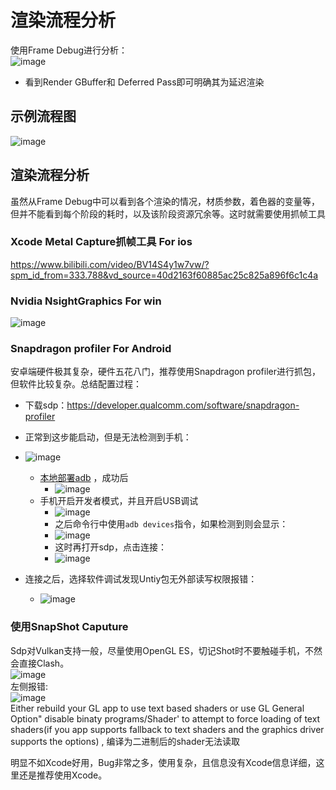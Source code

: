# 渲染流程分析
使用Frame Debug进行分析：
<br>![image](https://github.com/ThereAreBearsComing/aBookOFtechArt/assets/74708198/985e9d1e-879d-48bb-8132-fe38eadfa5af)

* 看到Render GBuffer和 Deferred Pass即可明确其为延迟渲染

## 示例流程图
![image](https://github.com/ThereAreBearsComing/aBookOFtechArt/assets/74708198/41cb0f73-1541-432f-b8f0-7ea7bcf1b96f)

## 渲染流程分析
虽然从Frame Debug中可以看到各个渲染的情况，材质参数，着色器的变量等，但并不能看到每个阶段的耗时，以及该阶段资源冗余等。这时就需要使用抓帧工具

### Xcode Metal Capture抓帧工具 For ios
https://www.bilibili.com/video/BV14S4y1w7vw/?spm_id_from=333.788&vd_source=40d2163f60885ac25c825a896f6c1c4a

### Nvidia NsightGraphics For win
![image](https://github.com/ThereAreBearsComing/aBookOFtechArt/assets/74708198/62b9f577-7f75-4953-a989-6c1106268293)

### Snapdragon profiler For Android
安卓端硬件极其复杂，硬件五花八门，推荐使用Snapdragon profiler进行抓包，但软件比较复杂。总结配置过程：
* 下载sdp：https://developer.qualcomm.com/software/snapdragon-profiler

* 正常到这步能启动，但是无法检测到手机：
* ![image](https://github.com/ThereAreBearsComing/aBookOFtechArt/assets/74708198/e33baea9-963a-4d83-9dad-46c86cccb5ac)
  * [本地部署adb](https://zhuanlan.zhihu.com/p/433391556) ，成功后
    * ![image](https://github.com/ThereAreBearsComing/aBookOFtechArt/assets/74708198/5d3e3526-f509-484d-8722-2bd047f98a8c)
  * 手机开启开发者模式，并且开启USB调试
    * ![image](https://github.com/ThereAreBearsComing/aBookOFtechArt/assets/74708198/8b3d6cda-c3f8-426c-90fa-14c1d2279ec8)
    * 之后命令行中使用`adb devices`指令，如果检测到则会显示：
    * ![image](https://github.com/ThereAreBearsComing/aBookOFtechArt/assets/74708198/efebb069-ac56-4936-8e76-df1395943577)
    * 这时再打开sdp，点击连接：
    * ![image](https://github.com/ThereAreBearsComing/aBookOFtechArt/assets/74708198/6504370c-baab-45eb-b13f-a0b429490130)

* 连接之后，选择软件调试发现Untiy包无外部读写权限报错：
  * ![image](https://github.com/ThereAreBearsComing/aBookOFtechArt/assets/74708198/e6f352ae-587f-494d-9667-528532d04274)

### 使用SnapShot Caputure
Sdp对Vulkan支持一般，尽量使用OpenGL ES，切记Shot时不要触碰手机，不然会直接Clash。
<br>![image](https://github.com/ThereAreBearsComing/aBookOFtechArt/assets/74708198/84b3f8dd-d4cb-46ef-aff0-887c0d895d67)
<br>左侧报错:
<br>![image](https://github.com/ThereAreBearsComing/aBookOFtechArt/assets/74708198/12b9aa22-2f96-4c23-972f-d08bf7d0ef15)
<br>Either rebuild your GL app to use text based shaders or use GL General Option" disable binaty programs/Shader' to attempt to force loading of text shaders(if you app supports fallback to text shaders and the graphics driver supports the options)
, 编译为二进制后的shader无法读取

明显不如Xcode好用，Bug非常之多，使用复杂，且信息没有Xcode信息详细，这里还是推荐使用Xcode。



